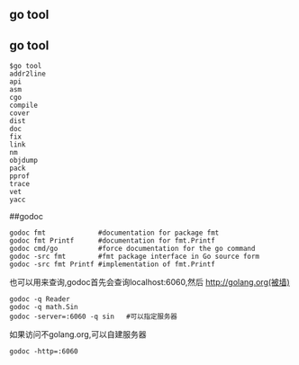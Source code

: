 ## go tool


## go tool
```shell
$go tool
addr2line
api
asm
cgo
compile
cover
dist
doc
fix
link
nm
objdump
pack
pprof
trace
vet
yacc
```

##godoc
```
godoc fmt             #documentation for package fmt
godoc fmt Printf      #documentation for fmt.Printf
godoc cmd/go          #force documentation for the go command
godoc -src fmt        #fmt package interface in Go source form
godoc -src fmt Printf #implementation of fmt.Printf
```

也可以用来查询,godoc首先会查询localhost:6060,然后 http://golang.org(被墙)

```
godoc -q Reader
godoc -q math.Sin
godoc -server=:6060 -q sin   #可以指定服务器
```

如果访问不golang.org,可以自建服务器
```
godoc -http=:6060
```
